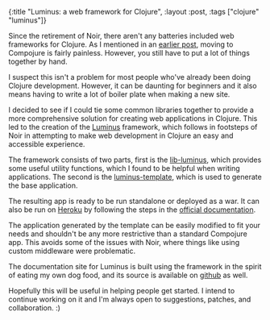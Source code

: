 {:title "Luminus: a web framework for Clojure",
 :layout :post,
 :tags ["clojure" "luminus"]}

Since the retirement of Noir, there aren't any batteries included web frameworks for Clojure. As I mentioned in an [earlier post](https://yogthos.net/blog/33-Moving+to+Compojure), moving to Compojure is fairly painless. However, you still have to put a lot of things together by hand.

I suspect this isn't a problem for most people who've already been doing Clojure development. However, it can be daunting for beginners and it also means having to write a lot of boiler plate when making a new site.

I decided to see if I could tie some common libraries together to provide a more comprehensive solution for creating web applications in Clojure. This led to the creation of the [Luminus](http://www.luminusweb.net) framework, which follows in footsteps of Noir in attempting to make web development in Clojure an easy and accessible experience.

The framework consists of two parts, first is the [lib-luminus](https://github.com/yogthos/lib-luminus), which provides some useful utility functions, which I found to be helpful when writing applications. The second is the [luminus-template](https://github.com/yogthos/luminus-template), which is used to generate the base application.

The resulting app is ready to be run standalone or deployed as a war. It can also be run on [Heroku](http://www.heroku.com/) by following the steps in the [official documentation](https://devcenter.heroku.com/articles/clojure).

The application generated by the template can be easily modified to fit your needs and shouldn't be any more restrictive than a standard Compojure app. This avoids some of the issues with Noir, where things like using custom middleware were problematic.

The documentation site for Luminus is built using the framework in the spirit of eating my own dog food, and its source is available on [github](https://github.com/yogthos/luminus) as well.

Hopefully this will be useful in helping people get started. I intend to continue working on it and I'm always open to suggestions, patches, and collaboration. :)